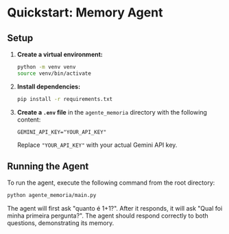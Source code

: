 # Quickstart: Memory Agent

## Setup

1.  **Create a virtual environment:**
    ```bash
    python -m venv venv
    source venv/bin/activate
    ```

2.  **Install dependencies:**
    ```bash
    pip install -r requirements.txt
    ```

3.  **Create a `.env` file** in the `agente_memoria` directory with the following content:
    ```
    GEMINI_API_KEY="YOUR_API_KEY"
    ```
    Replace `"YOUR_API_KEY"` with your actual Gemini API key.

## Running the Agent

To run the agent, execute the following command from the root directory:

```bash
python agente_memoria/main.py
```

The agent will first ask "quanto é 1+1?". After it responds, it will ask "Qual foi minha primeira pergunta?". The agent should respond correctly to both questions, demonstrating its memory.
